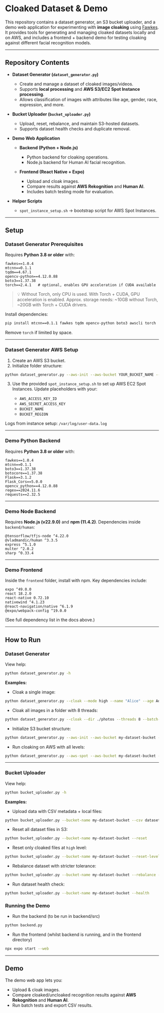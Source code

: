 # Cloaked Dataset & Demo

This repository contains a dataset generator, an S3 bucket uploader, and a demo web application for experimenting with **image cloaking** using [Fawkes](https://sandlab.cs.uchicago.edu/fawkes/). It provides tools for generating and managing cloaked datasets locally and on AWS, and includes a frontend + backend demo for testing cloaking against different facial recognition models.

---

## Repository Contents

* **Dataset Generator (`dataset_generator.py`)**

  * Create and manage a dataset of cloaked images/videos.
  * Supports **local processing** and **AWS S3/EC2 Spot Instance processing**.
  * Allows classification of images with attributes like age, gender, race, expression, and more.

* **Bucket Uploader (`bucket_uploader.py`)**

  * Upload, reset, rebalance, and maintain S3-hosted datasets.
  * Supports dataset health checks and duplicate removal.

* **Demo Web Application**

  * **Backend (Python + Node.js)**

    * Python backend for cloaking operations.
    * Node.js backend for Human AI facial recognition.
  * **Frontend (React Native + Expo)**

    * Upload and cloak images.
    * Compare results against **AWS Rekognition** and **Human AI**.
    * Includes batch testing mode for evaluation.

* **Helper Scripts**

  * `spot_instance_setup.sh` → bootstrap script for AWS Spot Instances.

---

## Setup

### Dataset Generator Prerequisites

Requires **Python 3.8 or older** with:

```
fawkes==1.0.4
mtcnn==0.1.1
tqdm==4.67.1
opencv-python==4.12.0.88
boto3==1.37.38
torch==2.4.1   # optional, enables GPU acceleration if CUDA available
```

> 💡 Without Torch, only CPU is used. With Torch + CUDA, GPU acceleration is enabled.
> Approx. storage needs: \~10GB without Torch, \~20GB with Torch + CUDA drivers.

Install dependencies:

```bash
pip install mtcnn==0.1.1 fawkes tqdm opencv-python boto3 awscli torch
```

Remove `torch` if limited by space.

---

### Dataset Generator AWS Setup

1. Create an AWS S3 bucket.
2. Initialize folder structure:

```bash
python dataset_generator.py --aws-init --aws-bucket YOUR_BUCKET_NAME --aws-region BUCKET_REGION
```

3. Use the provided `spot_instance_setup.sh` to set up AWS EC2 Spot Instances. Update placeholders with your:

   * `AWS_ACCESS_KEY_ID`
   * `AWS_SECRET_ACCESS_KEY`
   * `BUCKET_NAME`
   * `BUCKET_REGION`

Logs from instance setup: `/var/log/user-data.log`

---

### Demo Python Backend

Requires **Python 3.8 or older** with:

```
fawkes==1.0.4
mtcnn==0.1.1
boto3==1.37.38
botocore==1.37.38
Flask==3.1.2
Flask_Cors==5.0.0
opencv_python==4.12.0.88
regex==2024.11.6
requests==2.32.5
```

---

### Demo Node Backend

Requires **Node.js (v22.9.0)** and **npm (11.4.2)**.
Dependencies inside `backend/human`:

```
@tensorflow/tfjs-node ^4.22.0
@vladmandic/human ^3.3.5
express ^5.1.0
multer ^2.0.2
sharp ^0.33.4
```

---

### Demo Frontend

Inside the `frontend` folder, install with npm. Key dependencies include:

```
expo ^49.0.0
react 18.2.0
react-native 0.72.10
nativewind ^4.1.23
@react-navigation/native ^6.1.9
@expo/webpack-config ^19.0.0
```

(See full dependency list in the docs above.)

---

## How to Run

### Dataset Generator

View help:

```bash
python dataset_generator.py -h
```

**Examples:**

* Cloak a single image:

```bash
python dataset_generator.py --cloak --mode high --name "Alice" --age Adult --gender F ./images/alice.jpg
```

* Cloak all images in a folder with 8 threads:

```bash
python dataset_generator.py --cloak --dir ./photos --threads 8 --batch-size 16
```

* Initialize S3 bucket structure:

```bash
python dataset_generator.py --aws-init --aws-bucket my-dataset-bucket --aws-region eu-west-2
```

* Run cloaking on AWS with all levels:

```bash
python dataset_generator.py --aws-spot --aws-bucket my-dataset-bucket --aws-region eu-west-2 --all-levels
```

---

### Bucket Uploader

View help:

```bash
python bucket_uploader.py -h
```

**Examples:**

* Upload data with CSV metadata + local files:

```bash
python bucket_uploader.py --bucket-name my-dataset-bucket --csv dataset.csv --data ./local_data
```

* Reset all dataset files in S3:

```bash
python bucket_uploader.py --bucket-name my-dataset-bucket --reset
```

* Reset only cloaked files at `high` level:

```bash
python bucket_uploader.py --bucket-name my-dataset-bucket --reset-level high
```

* Rebalance dataset with stricter tolerance:

```bash
python bucket_uploader.py --bucket-name my-dataset-bucket --rebalance --tolerance 0.05
```

* Run dataset health check:

```bash
python bucket_uploader.py --bucket-name my-dataset-bucket --health
```

### Running the Demo

* Run the backend (to be run in backend/src)
  
```bash
python backend.py
```

* Run the frontend (whilst backend is running, and in the frontend directory)

```bash
npx expo start --web
```

---

## Demo

The demo web app lets you:

* Upload & cloak images.
* Compare cloaked/uncloaked recognition results against **AWS Rekognition** and **Human AI**.
* Run batch tests and export CSV results.
